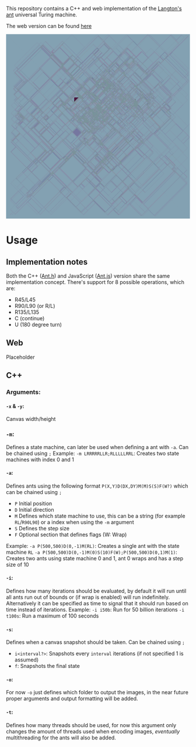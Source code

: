 This repository contains a C++ and web implementation of the [Langton's ant](https://wikipedia.org/wiki/Langton's_ant) universal Turing machine.

The web version can be found [here](https://rafa-br34.github.io/LangtonsAnt)

  

![Langton's ant originally on a 30720x17280 grid (resized to 4320x4320) with the LRRRRRLLR pattern after 1292334158 iterations](ASSETS/LRRRRRLLR_30720x17280_1292334158_RESIZED.png)

# Usage
## Implementation notes
Both the C++ ([Ant.h](https://github.com/rafa-br34/LangtonsAnt/blob/master/SOURCE/Types/Ant.h)) and JavaScript ([Ant.js](https://github.com/rafa-br34/LangtonsAnt/blob/master/WEBSITE/Scripts/Ant.js)) version share the same implementation concept.
There's support for 8 possible operations, which are:
- R45/L45
- R90/L90 (or R/L)
- R135/L135
- C (continue)
- U (180 degree turn)
## Web
Placeholder

## C++
### Arguments:
#### `-x` & `-y`:
Canvas width/height
### `-m`: 
Defines a state machine, can later be used when defining a ant with `-a`.  Can be chained using `;`
Example:
`-m LRRRRRLLR;RLLLLLRRL`: Creates two state machines with index 0 and 1
#### `-a`:
Defines ants using the following format `P(X,Y)D(DX,DY)M(M)S(S)F(W?)` which can be chained using `;`
- `P` Initial position
- `D` Initial direction
- `M` Defines which state machine to use, this can be a string (for example `RL`/`R90L90`) or a index when using the `-m` argument
- `S` Defines the step size
- `F` Optional section that defines flags (W: Wrap)

Example:
`-a P(500,500)D(0,-1)M(RL)`: Creates a single ant with the state machine `RL`
`-a P(500,500)D(0,-1)M(0)S(10)F(W);P(500,500)D(0,1)M(1)`: Creates two ants using state machine 0 and 1, ant 0 wraps and has a step size of 10
#### `-i`:
Defines how many iterations should be evaluated, by default it will run until all ants run out of bounds or (if wrap is enabled) will run indefinitely. Alternatively it can be specified as time to signal that it should run based on time instead of iterations.
Example:
`-i i50b`: Run for 50 billion iterations
`-i t100s`: Run a maximum of 100 seconds
#### `-s`:
Defines when a canvas snapshot should be taken. Can be chained using `;`
- `i<interval?>`: Snapshots every `interval` iterations (if not specified 1 is assumed)
- `f`: Snapshots the final state
#### `-o`:
For now `-o` just defines which folder to output the images, in the near future proper arguments and output formatting will be added.

#### `-t`:
Defines how many threads should be used, for now this argument only changes the amount of threads used when encoding images, *eventually* multithreading for the ants will also be added.